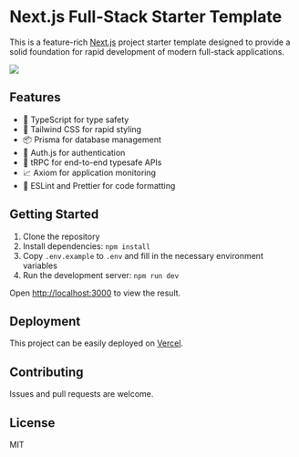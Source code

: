 # Next.js Full-Stack Starter Template

This is a feature-rich [Next.js](https://nextjs.org/) project starter template designed to provide a solid foundation for rapid development of modern full-stack applications.

![](https://hyacinth-blog.oss-cn-guangzhou.aliyuncs.com/img/screenshot.png)

## Features

- 📏 TypeScript for type safety
- 💅 Tailwind CSS for rapid styling
- 📦 Prisma for database management
- 🔐 Auth.js for authentication
- 🚀 tRPC for end-to-end typesafe APIs
- 📈 Axiom for application monitoring
- 💎 ESLint and Prettier for code formatting

## Getting Started

1. Clone the repository
2. Install dependencies: `npm install`
3. Copy `.env.example` to `.env` and fill in the necessary environment variables
4. Run the development server: `npm run dev`

Open [http://localhost:3000](http://localhost:3000) to view the result.

## Deployment

This project can be easily deployed on [Vercel](https://vercel.com/).

## Contributing

Issues and pull requests are welcome.

## License

MIT